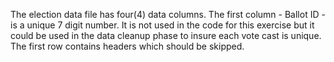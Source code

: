 The election data file has four(4) data columns.  The first column - Ballot ID - is a unique 7 digit number.  It is not used in the code for this exercise but it could be used in the data cleanup phase to insure each vote cast is unique. 
The first row contains headers which should be skipped.
